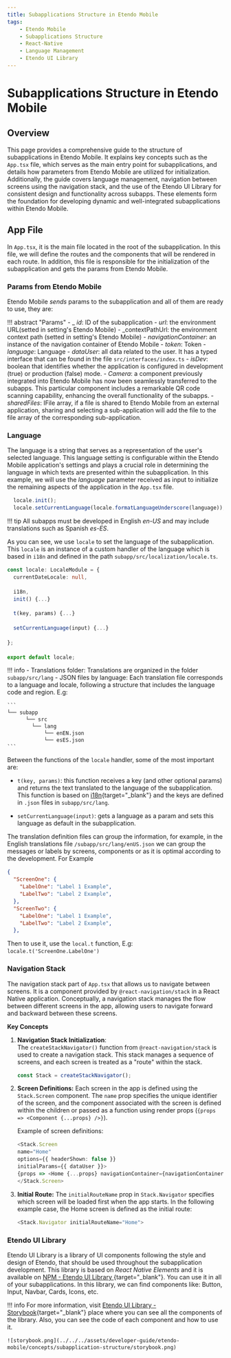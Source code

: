 ```yaml
---
title: Subapplications Structure in Etendo Mobile
tags:
    - Etendo Mobile
    - Subapplications Structure
    - React-Native
    - Language Management
    - Etendo UI Library
---
```


# Subapplications Structure in Etendo Mobile

## Overview
This page provides a comprehensive guide to the structure of subapplications in Etendo Mobile. It explains key concepts such as the `App.tsx` file, which serves as the main entry point for subapplications, and details how parameters from Etendo Mobile are utilized for initialization. Additionally, the guide covers language management, navigation between screens using the navigation stack, and the use of the Etendo UI Library for consistent design and functionality across subapps. These elements form the foundation for developing dynamic and well-integrated subapplications within Etendo Mobile.

## App File
In `App.tsx`, it is the main file located in the root of the subapplication. In this file, we will define the routes and the components that will be rendered in each route. In addition, this file is responsible for the initialization of the subapplication and gets the params from Etendo Mobile.

### Params from Etendo Mobile
Etendo Mobile _sends_ params to the subapplication and all of them are ready to use, they are:

!!! abstract "Params"
    - _ _id_: ID of the subapplication
    - _url_: the environment URL(setted in setting's Etendo Mobile)
    - _contextPathUrl:  the environment context path (setted in setting's Etendo Mobile)
    - _navigationContainer_: an instance of the navigation container of Etendo Mobile
    - _token_: Token
    - _language_: Language
    - _dataUser_: all data related to the user. It has a typed interface that can be found in the file `src/interfaces/index.ts`
    - _isDev_: boolean that identifies whether the application is configured in development (true) or production (false) mode.
    - _Camera_: a component previously integrated into Etendo Mobile has now been seamlessly transferred to the subapps. This particular component includes a remarkable QR code scanning capability, enhancing the overall functionality of the subapps.
    - _sharedFiles_: IFile array, if a file is shared to Etendo Mobile from an external application, sharing and selecting a sub-application will add the file to the file array of the corresponding sub-application.

### Language
The language is a string that serves as a representation of the user's selected language. This language setting is configurable within the Etendo Mobile application's settings and plays a crucial role in determining the language in which texts are presented within the subapplication. In this example, we will use the _language_ parameter received as input to initialize the remaining aspects of the application in the `App.tsx` file.

``` typescript title="App.tsx"
  locale.init();
  locale.setCurrentLanguage(locale.formatLanguageUnderscore(language));
```
!!! tip
    All subapps must be developed in English _en-US_ and may include translations such as Spanish _es-ES_.  

As you can see, we use `locale` to set the language of the subapplication. This `locale` is an instance of a custom handler of the language which is based in `i18n` and defined in the path `subapp/src/localization/locale.ts`.

``` typescript title="locale.ts"
const locale: LocaleModule = {
  currentDateLocale: null,

  i18n,
  init() {...}

  t(key, params) {...}

  setCurrentLanguage(input) {...}

};

export default locale;

```

!!! info
    - Translations folder: Translations are organized in the folder `subapp/src/lang`
    - JSON files by language: Each translation file corresponds to a language and locale, following a structure that includes the language code and region. E.g:

    ```
    └── subapp
          └── src
            └── lang
                └── enEN.json
                └── esES.json
    ```

Between the functions of the `locale` handler, some of the most important are:

- `t(key, params)`: this function receives a key (and other optional params) and returns the text translated to the language of the subapplication. This function is based on [i18n](https://github.com/fnando/i18n#readme){target="_blank"} and the keys are defined in `.json` files in `subapp/src/lang`. 

- `setCurrentLanguage(input)`: gets a language as a param and sets this language as default in the subapplication.

The translation definition files can group the information, for example, in the English translations file `/subapp/src/lang/enUS.json` we can group the messages or labels by screens, components or as it is optimal according to the development. For Example

``` json title="enUS.json"
{
  "ScreenOne": {
    "LabelOne": "Label 1 Example",
    "LabelTwo": "Label 2 Example",
  },
  "ScreenTwo": {
    "LabelOne": "Label 1 Example",
    "LabelTwo": "Label 2 Example",
  },

```

Then to use it, use the `local.t` function, E.g:  `locale.t('ScreenOne.LabelOne')`

### Navigation Stack
The navigation stack part of `App.tsx` that allows us to navigate between screens. It is a component provided by  `@react-navigation/stack` in a React Native application. Conceptually, a navigation stack manages the flow between different screens in the app, allowing users to navigate forward and backward between these screens.

**Key Concepts**

1. **Navigation Stack Initialization**:  
    The `createStackNavigator()` function from `@react-navigation/stack` is used to create a navigation stack. This stack manages a sequence of screens, and each screen is treated as a "route" within the stack.

    ```typescript
    const Stack = createStackNavigator();
    ```

2. **Screen Definitions:** Each screen in the app is defined using the `Stack.Screen` component. The `name` prop specifies the unique identifier of the screen, and the component associated with the screen is defined within the children or passed as a function using render props (`{props => <Component {...props} />}`).
    
    Example of screen definitions:

    ``` typescript
    <Stack.Screen
    name="Home"
    options={{ headerShown: false }}
    initialParams={{ dataUser }}>
    {props => <Home {...props} navigationContainer={navigationContainer} />}
    </Stack.Screen>   
    ```

3. **Initial Route:** The `initialRouteName` prop in `Stack.Navigator` specifies which screen will be loaded first when the app starts. In the following example case, the Home screen is defined as the initial route:

    ```typescript
    <Stack.Navigator initialRouteName="Home">
    ```

### Etendo UI Library
Etendo UI Library is a library of UI components following the style and design of Etendo, that should be used throughout the subapplication development. This library is based on _React Native Elements_ and it is available on [NPM - Etendo UI Library ](https://www.npmjs.com/package/etendo-ui-library){target="_blank"}. You can use it in all of your subapplications. In this library, we can find components like:  Button, Input, Navbar, Cards, Icons, etc.

!!! info 
    For more information, visit [Etendo UI Library - Storybook](https://main--65785998e8389d9993e8ec4c.chromatic.com){target="_blank"} place where you can see all the components of the library. Also, you can see the code of each component and how to use it.

    ![storybook.png](../../../assets/developer-guide/etendo-mobile/concepts/subapplication-structure/storybook.png)